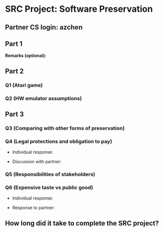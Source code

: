 SRC Project: Software Preservation
==================================

<!-- TODO: Fill this out. Text between arrow symbols (like this) is
a Markdown comment; you can delete the text and the arrow symbols. -->

## Partner CS login: azchen

## Part 1

**Remarks (optional):** <!-- Answer here -->

## Part 2

### Q1 (Atari game)

<!-- Answer here -->

### Q2 (HW emulator assumptions)

<!-- Answer here -->

## Part 3

### Q3 (Comparing with other forms of preservation)

<!-- Answer here -->

### Q4 (Legal protections and obligation to pay)

* Individual response: 

* Discussion with partner: 

### Q5 (Responsibilities of stakeholders)

<!-- Answer here -->

### Q6 (Expensive taste vs public good)

* Individual response: 

* Response to partner: 

<!-- Answer here -->

## How long did it take to complete the SRC project?

<!-- Enter an approximate number of hours that you spent actively working on the project. -->

